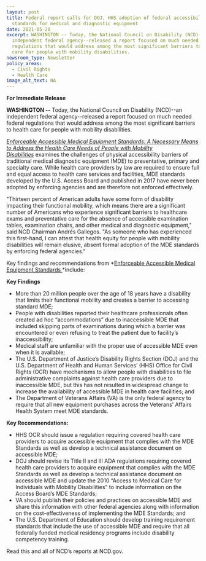```yaml
---
layout: post
title: Federal report calls for DOJ, HHS adoption of federal accessibility
  standards for medical and diagnostic equipment
date: 2021-05-20
excerpt: WASHINGTON -- Today, the National Council on Disability (NCD)--an
  independent federal agency--released a report focused on much needed federal
  regulations that would address among the most significant barriers to health
  care for people with mobility disabilities.
newsroom_type: Newsletter
policy_areas:
  - Civil Rights
  - Health Care
image_alt_text: NA
---
```

**For Immediate Release**                                 

**WASHINGTON --** Today, the National Council on Disability (NCD)--an independent federal agency--released a report focused on much needed federal regulations that would address among the most significant barriers to health care for people with mobility disabilities.

*[Enforceable Accessible Medical Equipment Standards: A Necessary Means to Address the Health Care Needs of People with Mobility Disabilities](https://ncd.gov/publications/2021/enforceable-accessible-medical-equipment-standards)* examines the challenges of physical accessibility barriers of traditional medical diagnostic equipment (MDE) to preventative, primary and specialty care. While health care providers by law are required to ensure full and equal access to health care services and facilities, MDE standards developed by the U.S. Access Board and published in 2017 have never been adopted by enforcing agencies and are therefore not enforced effectively.

"Thirteen percent of American adults have some form of disability impacting their functional mobility, which means there are a significant number of Americans who experience significant barriers to healthcare exams and preventative care for the absence of accessible examination tables, examination chairs, and other medical and diagnostic equipment," said NCD Chairman Andrés Gallegos. "As someone who has experienced this first-hand, I can attest that health equity for people with mobility disabilities will remain elusive, absent formal adoption of the MDE standards by enforcing federal agencies."

Key findings and recommendations from *[Enforceable Accessible Medical Equipment Standards ](https://ncd.gov/publications/2021/enforceable-accessible-medical-equipment-standards)*include:

**Key Findings**

* More than 20 million people over the age of 18 years have a disability that limits their functional mobility and creates a barrier to accessing standard MDE;
* People with disabilities reported their healthcare professionals often created ad hoc “accommodations” due to inaccessible MDE that included skipping parts of examinations during which a barrier was encountered or even refusing to treat the patient due to facility’s inaccessibility;
* Medical staff are unfamiliar with the proper use of accessible MDE even when it is available; 
* The U.S. Department of Justice’s Disability Rights Section (DOJ) and the U.S. Department of Health and Human Services’ (HHS) Office for Civil Rights (OCR) have mechanisms to allow people with disabilities to file administrative complaints against health care providers due to inaccessible MDE, but this has not resulted in widespread change to increase the availability of accessible MDE in health care facilities; and
* The Department of Veterans Affairs (VA) is the only federal agency to require that all new equipment purchases across the Veterans’ Affairs Health System meet MDE standards.

**Key Recommendations:**

* HHS OCR should issue a regulation requiring covered health care providers to acquire accessible equipment that complies with the MDE Standards as well as develop a technical assistance document on accessible MDE;
* DOJ should revise its Title II and III ADA regulations requiring covered health care providers to acquire equipment that complies with the MDE Standards as well as develop a technical assistance document on accessible MDE and update the 2010 “Access to Medical Care for Individuals with Mobility Disabilities” to include information on the Access Board’s MDE Standards;
* VA should publish their policies and practices on accessible MDE and share this information with other federal agencies along with information on the cost-effectiveness of implementing the MDE Standards; and 
* The U.S. Department of Education should develop training requirement standards that include the use of accessible MDE and require that all federally funded medical residency programs include disability competency training.

Read this and all of NCD’s reports at NCD.gov.
